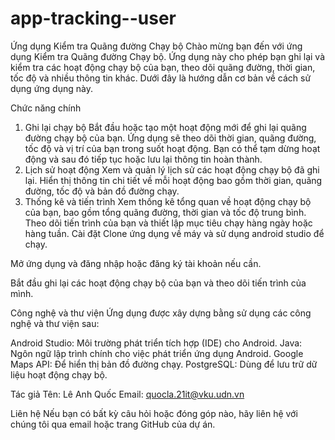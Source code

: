 # app-tracking--user
Ứng dụng Kiểm tra Quãng đường Chạy bộ
Chào mừng bạn đến với ứng dụng Kiểm tra Quãng đường Chạy bộ. Ứng dụng này cho phép bạn ghi lại và kiểm tra các hoạt động chạy bộ của bạn, theo dõi quãng đường, thời gian, tốc độ và nhiều thông tin khác. Dưới đây là hướng dẫn cơ bản về cách sử dụng ứng dụng này.

Chức năng chính
1. Ghi lại chạy bộ
Bắt đầu hoặc tạo một hoạt động mới để ghi lại quãng đường chạy bộ của bạn.
Ứng dụng sẽ theo dõi thời gian, quãng đường, tốc độ và vị trí của bạn trong suốt hoạt động.
Bạn có thể tạm dừng hoạt động và sau đó tiếp tục hoặc lưu lại thông tin hoàn thành.
2. Lịch sử hoạt động
Xem và quản lý lịch sử các hoạt động chạy bộ đã ghi lại.
Hiển thị thông tin chi tiết về mỗi hoạt động bao gồm thời gian, quãng đường, tốc độ và bản đồ đường chạy.
3. Thống kê và tiến trình
Xem thống kê tổng quan về hoạt động chạy bộ của bạn, bao gồm tổng quãng đường, thời gian và tốc độ trung bình.
Theo dõi tiến trình của bạn và thiết lập mục tiêu chạy hàng ngày hoặc hàng tuần.
Cài đặt
Clone ứng dụng về máy và sử dụng android studio để chạy.

Mở ứng dụng và đăng nhập hoặc đăng ký tài khoản nếu cần.

Bắt đầu ghi lại các hoạt động chạy bộ của bạn và theo dõi tiến trình của mình.

Công nghệ và thư viện
Ứng dụng được xây dựng bằng sử dụng các công nghệ và thư viện sau:

Android Studio: Môi trường phát triển tích hợp (IDE) cho Android.
Java: Ngôn ngữ lập trình chính cho việc phát triển ứng dụng Android.
Google Maps API: Để hiển thị bản đồ đường chạy.
PostgreSQL: Dùng để lưu trữ dữ liệu hoạt động chạy bộ.

Tác giả
Tên: Lê Anh Quốc
Email: quocla.21it@vku.udn.vn

Liên hệ
Nếu bạn có bất kỳ câu hỏi hoặc đóng góp nào, hãy liên hệ với chúng tôi qua email hoặc trang GitHub của dự án.
